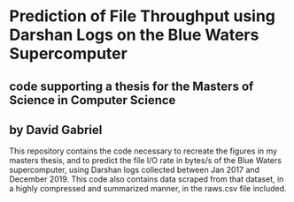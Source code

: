 # Prediction of File Throughput using Darshan Logs on the Blue Waters Supercomputer

## code supporting a thesis for the Masters of Science in Computer Science
## by David Gabriel

This repository contains the code necessary to recreate the figures in my masters thesis, and to 
predict the file I/O rate in bytes/s of the Blue Waters supercomputer, using Darshan logs collected
between Jan 2017 and December 2019. This code also contains data scraped from that dataset, in a
highly compressed and summarized manner, in the raws.csv file included. 
